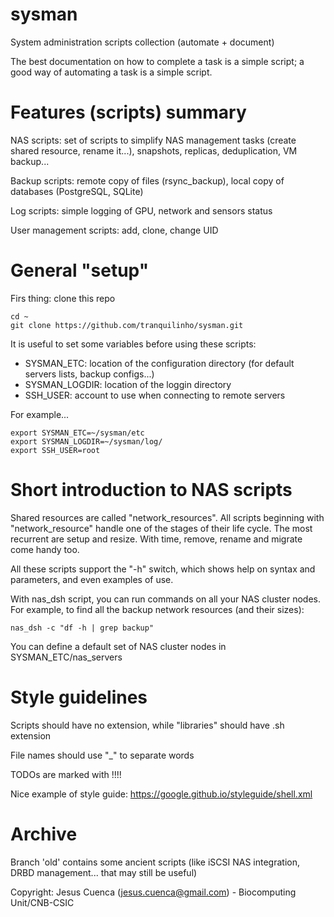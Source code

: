 # sysman
System administration scripts collection (automate + document)

The best documentation on how to complete a task is a simple script; a good way of automating a task is a simple script.

# Features (scripts) summary

NAS scripts: set of scripts to simplify NAS management tasks (create shared resource, rename it...), snapshots, replicas, deduplication, VM backup...

Backup scripts: remote copy of files (rsync_backup), local copy of databases (PostgreSQL, SQLite)

Log scripts: simple logging of GPU, network and sensors status

User management scripts: add, clone, change UID

# General "setup"

Firs thing: clone this repo

```
cd ~
git clone https://github.com/tranquilinho/sysman.git
```

It is useful to set some variables before using these scripts:

   - SYSMAN_ETC: location of the configuration directory (for default servers lists, backup configs...)
   - SYSMAN_LOGDIR: location of the loggin directory
   - SSH_USER: account to use when connecting to remote servers

For example...

```
export SYSMAN_ETC=~/sysman/etc
export SYSMAN_LOGDIR=~/sysman/log/
export SSH_USER=root
```

# Short introduction to NAS scripts

Shared resources are called "network_resources". All scripts beginning with "network_resource" handle one
of the stages of their life cycle. The most recurrent are setup and resize. With time, remove, rename and migrate
come handy too.

All these scripts support the "-h" switch, which shows help on syntax and parameters, and even examples of use.

With nas_dsh script, you can run commands on all your NAS cluster nodes. For example, to find all the backup network resources (and their sizes):

```
nas_dsh -c "df -h | grep backup"
```
You can define a default set of NAS cluster nodes in SYSMAN_ETC/nas_servers

# Style guidelines

Scripts should have no extension, while "libraries" should have .sh extension

File names should use "_" to separate words

TODOs are marked with !!!!

Nice example of style guide: https://google.github.io/styleguide/shell.xml

# Archive

Branch 'old' contains some ancient scripts (like iSCSI NAS integration, DRBD management... that may still be useful)

Copyright: Jesus Cuenca (jesus.cuenca@gmail.com) - Biocomputing Unit/CNB-CSIC

